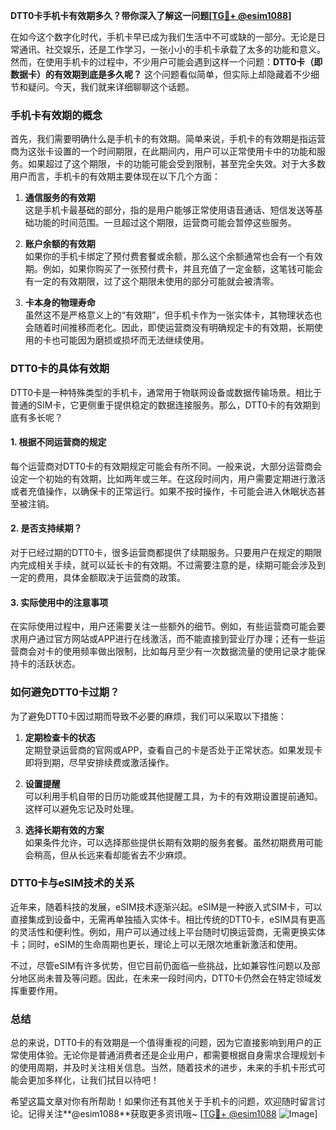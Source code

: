 **DTT0卡手机卡有效期多久？带你深入了解这一问题[[TG💪+ @esim1088](https://t.me/s/esim1088)]**

在如今这个数字化时代，手机卡早已成为我们生活中不可或缺的一部分。无论是日常通讯、社交娱乐，还是工作学习，一张小小的手机卡承载了太多的功能和意义。然而，在使用手机卡的过程中，不少用户可能会遇到这样一个问题：**DTT0卡（即数据卡）的有效期到底是多久呢？** 这个问题看似简单，但实际上却隐藏着不少细节和疑问。今天，我们就来详细聊聊这个话题。

### 手机卡有效期的概念

首先，我们需要明确什么是手机卡的有效期。简单来说，手机卡的有效期是指运营商为这张卡设置的一个时间期限，在此期间内，用户可以正常使用卡中的功能和服务。如果超过了这个期限，卡的功能可能会受到限制，甚至完全失效。对于大多数用户而言，手机卡的有效期主要体现在以下几个方面：

1. **通信服务的有效期**  
   这是手机卡最基础的部分，指的是用户能够正常使用语音通话、短信发送等基础功能的时间范围。一旦超过这个期限，运营商可能会暂停这些服务。

2. **账户余额的有效期**  
   如果你的手机卡绑定了预付费套餐或余额，那么这个余额通常也会有一个有效期。例如，如果你购买了一张预付费卡，并且充值了一定金额，这笔钱可能会有一定的有效期限，过了这个期限未使用的部分可能就会被清零。

3. **卡本身的物理寿命**  
   虽然这不是严格意义上的“有效期”，但手机卡作为一张实体卡，其物理状态也会随着时间推移而老化。因此，即使运营商没有明确规定卡的有效期，长期使用的卡也可能因为磨损或损坏而无法继续使用。

### DTT0卡的具体有效期

DTT0卡是一种特殊类型的手机卡，通常用于物联网设备或数据传输场景。相比于普通的SIM卡，它更侧重于提供稳定的数据连接服务。那么，DTT0卡的有效期到底有多长呢？

#### 1. 根据不同运营商的规定
每个运营商对DTT0卡的有效期规定可能会有所不同。一般来说，大部分运营商会设定一个初始的有效期，比如两年或三年。在这段时间内，用户需要定期进行激活或者充值操作，以确保卡的正常运行。如果不按时操作，卡可能会进入休眠状态甚至被注销。

#### 2. 是否支持续期？
对于已经过期的DTT0卡，很多运营商都提供了续期服务。只要用户在规定的期限内完成相关手续，就可以延长卡的有效期。不过需要注意的是，续期可能会涉及到一定的费用，具体金额取决于运营商的政策。

#### 3. 实际使用中的注意事项
在实际使用过程中，用户还需要关注一些额外的细节。例如，有些运营商可能会要求用户通过官方网站或APP进行在线激活，而不能直接到营业厅办理；还有一些运营商会对卡的使用频率做出限制，比如每月至少有一次数据流量的使用记录才能保持卡的活跃状态。

### 如何避免DTT0卡过期？

为了避免DTT0卡因过期而导致不必要的麻烦，我们可以采取以下措施：

1. **定期检查卡的状态**  
   定期登录运营商的官网或APP，查看自己的卡是否处于正常状态。如果发现卡即将到期，尽早安排续费或激活操作。

2. **设置提醒**  
   可以利用手机自带的日历功能或其他提醒工具，为卡的有效期设置提前通知。这样可以避免忘记及时处理。

3. **选择长期有效的方案**  
   如果条件允许，可以选择那些提供长期有效期的服务套餐。虽然初期费用可能会稍高，但从长远来看却能省去不少麻烦。

### DTT0卡与eSIM技术的关系

近年来，随着科技的发展，eSIM技术逐渐兴起。eSIM是一种嵌入式SIM卡，可以直接集成到设备中，无需再单独插入实体卡。相比传统的DTT0卡，eSIM具有更高的灵活性和便利性。例如，用户可以通过线上平台随时切换运营商，无需更换实体卡；同时，eSIM的生命周期也更长，理论上可以无限次地重新激活和使用。

不过，尽管eSIM有许多优势，但它目前仍面临一些挑战，比如兼容性问题以及部分地区尚未普及等问题。因此，在未来一段时间内，DTT0卡仍然会在特定领域发挥重要作用。

### 总结

总的来说，DTT0卡的有效期是一个值得重视的问题，因为它直接影响到用户的正常使用体验。无论你是普通消费者还是企业用户，都需要根据自身需求合理规划卡的使用周期，并及时关注相关信息。当然，随着技术的进步，未来的手机卡形式可能会更加多样化，让我们拭目以待吧！

希望这篇文章对你有所帮助！如果你还有其他关于手机卡的问题，欢迎随时留言讨论。记得关注**@esim1088**获取更多资讯哦~ [[TG💪+ @esim1088](https://t.me/s/esim1088) ![Image](https://i.postimg.cc/4NQfJmqS/Snipaste-2025-05-13-00-14-12.png)]